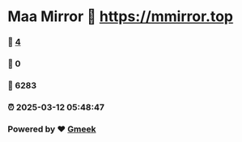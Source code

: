 # Maa Mirror :link: https://mmirror.top 
### :page_facing_up: [4](https://mmirror.top/tag.html) 
### :speech_balloon: 0 
### :hibiscus: 6283 
### :alarm_clock: 2025-03-12 05:48:47 
### Powered by :heart: [Gmeek](https://github.com/Meekdai/Gmeek)

